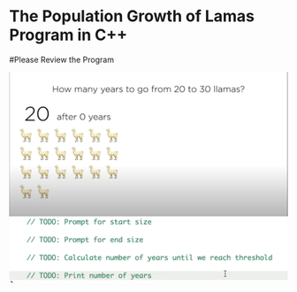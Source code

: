 # The Population Growth of Lamas Program in C++

#Please Review the Program

![Alt text](Question.png?raw=true "Question Population Growth")
![Alt text](TODO.png?raw=true "TODO in the Program")
